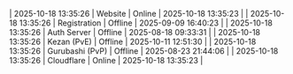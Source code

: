 | 2025-10-18 13:35:26 | Website | Online | 2025-10-18 13:35:23 |
| 2025-10-18 13:35:26 | Registration | Offline | 2025-09-09 16:40:23 |
| 2025-10-18 13:35:26 | Auth Server | Offline | 2025-08-18 09:33:31 |
| 2025-10-18 13:35:26 | Kezan (PvE) | Offline | 2025-10-11 12:51:30 |
| 2025-10-18 13:35:26 | Gurubashi (PvP) | Offline | 2025-08-23 21:44:06 |
| 2025-10-18 13:35:26 | Cloudflare | Online | 2025-10-18 13:35:23 |
